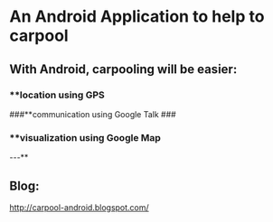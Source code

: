 # An Android Application to help to carpool #

## With Android, carpooling will be easier: ##

### **location using GPS ###
###**communication using Google Talk ###
### **visualization using Google Map ###

---**


## Blog: ##
http://carpool-android.blogspot.com/